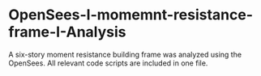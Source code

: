 # OpenSees-I-momemnt-resistance-frame-I-Analysis
A six-story moment resistance building frame was analyzed using the OpenSees. All relevant code scripts are included in one file. 
